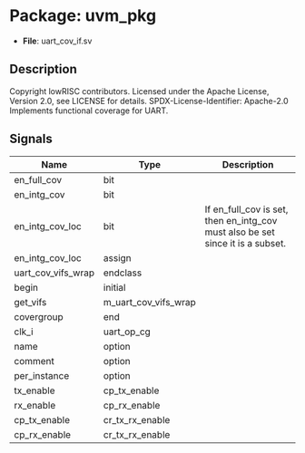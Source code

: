 # Package: uvm_pkg

- **File**: uart_cov_if.sv
## Description

Copyright lowRISC contributors.
 Licensed under the Apache License, Version 2.0, see LICENSE for details.
 SPDX-License-Identifier: Apache-2.0
 Implements functional coverage for UART.
 

## Signals

| Name               | Type                 | Description                                                                     |
| ------------------ | -------------------- | ------------------------------------------------------------------------------- |
| en_full_cov        | bit                  |                                                                                 |
| en_intg_cov        | bit                  |                                                                                 |
| en_intg_cov_loc    | bit                  | If en_full_cov is set, then en_intg_cov must also be set since it is a subset.  |
| en_intg_cov_loc    | assign               |                                                                                 |
| uart_cov_vifs_wrap | endclass             |                                                                                 |
| begin              | initial              |                                                                                 |
| get_vifs           | m_uart_cov_vifs_wrap |                                                                                 |
| covergroup         | end                  |                                                                                 |
| clk_i              | uart_op_cg           |                                                                                 |
| name               | option               |                                                                                 |
| comment            | option               |                                                                                 |
| per_instance       | option               |                                                                                 |
| tx_enable          | cp_tx_enable         |                                                                                 |
| rx_enable          | cp_rx_enable         |                                                                                 |
| cp_tx_enable       | cr_tx_rx_enable      |                                                                                 |
| cp_rx_enable       | cr_tx_rx_enable      |                                                                                 |
